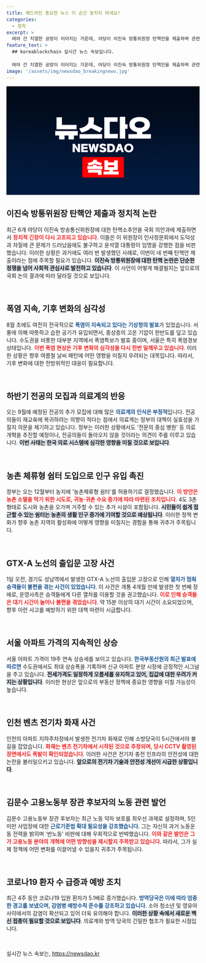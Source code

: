 ```yaml
---
title: 헤드라인 중요한 뉴스 이 순간 놓치지 마세요!
categories:
  - 정치
excerpt: >
  여야 간 치열한 공방이 이어지는 가운데, 야당이 이진숙 방통위원장 탄핵안을 제출하며 관련 논란이 확산되고 있다. 이번 탄핵안은 윤석열 정부의 결정에 대한 강력한 반발로, 향후 국회에서 어떤 진전을 이룰지 주목된다.
feature_text: >
  ## koreablockchain 실시간 뉴스 속보입니다.

  여야 간 치열한 공방이 이어지는 가운데, 야당이 이진숙 방통위원장 탄핵안을 제출하며 관련 논란이 확산되고 있다. 이번 탄핵안은 윤석열 정부의 결정에 대한 강력한 반발로, 향후 국회에서 어떤 진전을 이룰지 주목된다.
image: '/assets/img/newsdao_breakingnews.jpg'
---
```


<p><img src="/assets/img/newsdao_breakingnews.jpg" alt="koreablockchain 속보" /></p>

<h2 data-ke-size="size26">이진숙 방통위원장 탄핵안 제출과 정치적 논란</h2>

<p data-ke-size="size16">최근 6개 야당이 이진숙 방송통신위원장에 대한 탄핵소추안을 국회 의안과에 제출하면서 <b><span style="color: #ee2323;">정치적 긴장이 다시 고조되고 있습니다</span></b>. 이들은 이 위원장이 인사청문회에서 도덕성과 자질에 큰 문제가 드러났음에도 불구하고 윤석열 대통령이 임명을 강행한 점을 비판했습니다. 이러한 상황은 과거에도 여러 번 발생했던 사례로, 이번이 네 번째 탄핵안 제출이라는 점에 주목할 필요가 있습니다. <b><span style="background-color: #21538527;">이진숙 방통위원장에 대한 탄핵 논란은 단순한 정쟁을 넘어 사회적 관심사로 발전하고 있습니다</span></b>. 이 사안이 어떻게 해결될지는 앞으로의 국회 논의 결과에 따라 달라질 것으로 보입니다.</p>

<p data-ke-size="size16">&nbsp;</p>

<h2 data-ke-size="size26">폭염 지속, 기후 변화의 심각성</h2>

<p data-ke-size="size16">8월 초에도 여전히 전국적으로 <b><span style="color: #1a5490;">폭염이 지속되고 있다는 기상청의 발표</span></b>가 있었습니다. 서풍에 의해 따뜻하고 습한 공기가 유입되면서, 중상층의 고온 기압이 한반도를 덮고 있습니다. 수도권을 비롯한 대부분 지역에서 폭염특보가 발효 중이며, 서울은 특히 폭염경보 상태입니다. <b><span style="color: #ee2323;">이번 폭염 현상은 기후 변화의 심각성을 다시 한번 일깨우고 있습니다</span></b>. 이러한 상황은 향후 여름철 날씨 패턴에 어떤 영향을 미칠지 우려되는 대목입니다. 따라서, 기후 변화에 대한 전방위적인 대응이 필요합니다.</p>

<p data-ke-size="size16">&nbsp;</p>

<h2 data-ke-size="size26">하반기 전공의 모집과 의료계의 반응</h2>

<p data-ke-size="size16">오는 9월에 예정된 전공의 추가 모집에 대해 많은 <b><span style="color: #1a5490;">의료계의 인식은 부정적</span></b>입니다. 전공의들이 재교육에 복귀하려는 의향이 적다는 점에서 의료계는 정부의 대책이 실효성을 가질지 의문을 제기하고 있습니다. 정부는 이러한 상황에서도 '전문의 중심 병원' 등 의료개혁을 추진할 예정이나, 전공의들이 돌아오지 않을 것이라는 의견이 주를 이루고 있습니다. <b><span style="background-color: #21538527;">이번 사태는 한국 의료 시스템에 심각한 영향을 미칠 것으로 보입니다</span></b>.</p>

<p data-ke-size="size16">&nbsp;</p>

<h2 data-ke-size="size26">농촌 체류형 쉼터 도입으로 인구 유입 촉진</h2>

<p data-ke-size="size16">정부는 오는 12월부터 농지에 '농촌체류형 쉼터'를 허용하기로 결정했습니다. <b><span style="color: #ee2323;">이 방안은 농촌 소멸을 막기 위한 시도로, 귀농·귀촌 수요 증가에 따라 마련된 조치입니다</span></b>. 4도 3촌 형태로 도시와 농촌을 오가며 거주할 수 있는 추가 시설이 포함됩니다. <b><span style="background-color: #21538527;">시민들이 쉽게 접근할 수 있는 쉼터는 농촌의 생활 인구 증가에 기여할 것으로 예상됩니다</span></b>. 이러한 정책 변화가 향후 농촌 지역의 활성화에 어떻게 영향을 미칠지는 경험을 통해 귀추가 주목됩니다.</p>

<p data-ke-size="size16">&nbsp;</p>

<h2 data-ke-size="size26">GTX-A 노선의 출입문 고장 사건</h2>

<p data-ke-size="size16">1일 오전, 경기도 성남역에서 발생한 GTX-A 노선의 출입문 고장으로 인해 <b><span style="color: #1a5490;">열차가 멈춰 승객들이 불편을 겪는 사건이 있었습니다</span></b>. 이 사건은 개통 4개월 만에 발생한 첫 번째 장애로, 운영사측은 승객들에게 다른 열차를 이용할 것을 권고했습니다. <b><span style="color: #ee2323;">이로 인해 승객들은 대기 시간이 늘어나 불편을 겪었습니다</span></b>. 약 15분 이상의 대기 시간이 소요되었으며, 향후 이런 사고를 예방하기 위한 대책 마련이 시급합니다.</p>

<p data-ke-size="size16">&nbsp;</p>

<h2 data-ke-size="size26">서울 아파트 가격의 지속적인 상승</h2>

<p data-ke-size="size16">서울 아파트 가격이 19주 연속 상승세를 보이고 있습니다. <b><span style="color: #1a5490;">한국부동산원의 최근 발표에 따르면</span></b> 수도권에서도 최대 상승폭을 기록하며 신규 아파트 분양 시장에 긍정적인 시그널을 주고 있습니다. <b><span style="background-color: #21538527;">전세가격도 일정하게 오름세를 유지하고 있어, 집값에 대한 우려가 커지는 상황입니다</span></b>. 이러한 현상은 앞으로의 부동산 정책에 중요한 영향을 미칠 가능성이 높습니다.</p>

<p data-ke-size="size16">&nbsp;</p>

<h2 data-ke-size="size26">인천 벤츠 전기차 화재 사건</h2>

<p data-ke-size="size16">인천의 아파트 지하주차장에서 발생한 전기차 화재로 인해 소방당국이 5시간에서야 불길을 잡았습니다. <b><span style="color: #ee2323;">화재는 벤츠 전기차에서 시작된 것으로 추정되며, 당시 CCTV 촬영된 장면에서도 폭발이 확인되었습니다</span></b>. 이러한 사건은 전기차 충전 인프라의 안전성에 대한 논란을 불러일으키고 있습니다. <b><span style="background-color: #21538527;">앞으로의 전기차 기술과 안전성 개선이 시급한 상황입니다</span></b>.</p>

<p data-ke-size="size16">&nbsp;</p>

<h2 data-ke-size="size26">김문수 고용노동부 장관 후보자의 노동 관련 발언</h2>

<p data-ke-size="size16">김문수 고용노동부 장관 후보자는 최근 노동 약자 보호를 최우선 과제로 설정하며, 5인 미만 사업장에 대한 <b><span style="color: #1a5490;">근로기준법 확대 필요성을 강조했습니다</span></b>. 그는 자신의 과거 노동운동 전력을 밝히며 '반노동' 비판에 대해 우회적으로 반박했습니다. <b><span style="color: #ee2323;">이와 같은 발언은 그가 고용노동 분야의 개혁에 어떤 방향성을 제시할지 주목받고 있습니다</span></b>. 따라서, 그가 실제 정책에 어떤 변화를 이끌어낼 수 있을지 귀추가 주목됩니다.</p>

<p data-ke-size="size16">&nbsp;</p>

<h2 data-ke-size="size26">코로나19 환자 수 급증과 예방 조치</h2>

<p data-ke-size="size16">최근 4주 동안 코로나19 입원 환자가 5.1배로 증가했습니다. <b><span style="color: #1a5490;">방역당국은 이에 따라 엄중한 경고를 보냈으며, 감염병 예방수칙 준수를 강조하고 있습니다</span></b>. 소아 청소년 및 영유아 사이에서의 감염이 확산되고 있어 더욱 유의해야 합니다. <b><span style="background-color: #21538527;">이러한 상황 속에서 새로운 백신 접종이 필요할 것으로 보입니다</span></b>. 의료계와 방역 당국의 긴밀한 협조가 필요한 시점입니다.</p>

<p data-ke-size="size16">&nbsp;</p>
실시간 뉴스 속보는, <a href="https://newsdao.kr" rel="dofollow">https://newsdao.kr</a>


